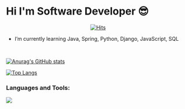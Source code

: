 # Hi I'm Software Developer 😎

<div align=center>
  
[![Hits](https://hits.seeyoufarm.com/api/count/incr/badge.svg?url=https%3A%2F%2Fgithub.com%2FParkseungje%2FParkseungje&count_bg=%236DADE7&title_bg=%231A1717&icon=paypal.svg&icon_color=%23FCFCFC&title=hits&edge_flat=false)](https://hits.seeyoufarm.com)            

</div>

-  I’m currently learning Java, Spring, Python, Django, JavaScript, SQL
<br>

[![Anurag's GitHub stats](https://github-readme-stats.vercel.app/api?username=Parkseungje&theme=tokyonight)](https://github.com/anuraghazra/github-readme-stats)

[![Top Langs](https://github-readme-stats.vercel.app/api/top-langs/?username=Parkseungje&layout=compact)](https://github.com/anuraghazra/github-readme-stats)

### Languages and Tools:
<a href="[https://github.com/Parkseungje/Parkseungje]" target="_blank"><img src="https://img.shields.io/badge/https://velog.io/@psj0810?style=flat-square&logo=Vimeo&logoColor=white"/></a>
